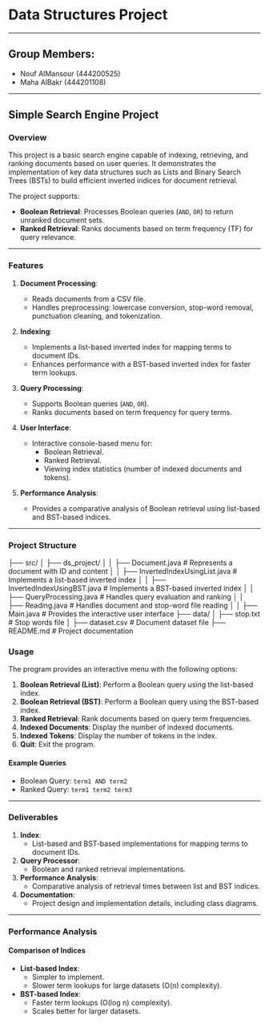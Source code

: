 # Data Structures Project
 ---
 ## Group Members:
 - Nouf AlMansour (444200525)
 - Maha AlBakr (444201108)

---

## Simple Search Engine Project

### Overview
This project is a basic search engine capable of indexing, retrieving, and ranking documents based on user queries. It demonstrates the implementation of key data structures such as Lists and Binary Search Trees (BSTs) to build efficient inverted indices for document retrieval.

The project supports:
- **Boolean Retrieval**: Processes Boolean queries (`AND`, `OR`) to return unranked document sets.
- **Ranked Retrieval**: Ranks documents based on term frequency (TF) for query relevance.

---

### Features
1. **Document Processing**:
   - Reads documents from a CSV file.
   - Handles preprocessing: lowercase conversion, stop-word removal, punctuation cleaning, and tokenization.
   
2. **Indexing**:
   - Implements a list-based inverted index for mapping terms to document IDs.
   - Enhances performance with a BST-based inverted index for faster term lookups.

3. **Query Processing**:
   - Supports Boolean queries (`AND`, `OR`).
   - Ranks documents based on term frequency for query terms.

4. **User Interface**:
   - Interactive console-based menu for:
     - Boolean Retrieval.
     - Ranked Retrieval.
     - Viewing index statistics (number of indexed documents and tokens).

5. **Performance Analysis**:
   - Provides a comparative analysis of Boolean retrieval using list-based and BST-based indices.

---

### Project Structure
├── src/ │ ├── ds_project/ │ │ ├── Document.java # Represents a document with ID and content │ │ ├── InvertedIndexUsingList.java # Implements a list-based inverted index │ │ ├── InvertedIndexUsingBST.java # Implements a BST-based inverted index │ │ ├── QueryProcessing.java # Handles query evaluation and ranking │ │ ├── Reading.java # Handles document and stop-word file reading │ │ ├── Main.java # Provides the interactive user interface ├── data/ │ ├── stop.txt # Stop words file │ ├── dataset.csv # Document dataset file ├── README.md # Project documentation

### Usage
The program provides an interactive menu with the following options:

1. **Boolean Retrieval (List)**: Perform a Boolean query using the list-based index.
2. **Boolean Retrieval (BST)**: Perform a Boolean query using the BST-based index.
3. **Ranked Retrieval**: Rank documents based on query term frequencies.
4. **Indexed Documents**: Display the number of indexed documents.
5. **Indexed Tokens**: Display the number of tokens in the index.
6. **Quit**: Exit the program.

#### Example Queries
- Boolean Query: `term1 AND term2`
- Ranked Query: `term1 term2 term3`

---

### Deliverables
1. **Index**:
   - List-based and BST-based implementations for mapping terms to document IDs.
2. **Query Processor**:
   - Boolean and ranked retrieval implementations.
3. **Performance Analysis**:
   - Comparative analysis of retrieval times between list and BST indices.
4. **Documentation**:
   - Project design and implementation details, including class diagrams.

---

### Performance Analysis
#### Comparison of Indices
- **List-based Index**:
  - Simpler to implement.
  - Slower term lookups for large datasets (O(n) complexity).
- **BST-based Index**:
  - Faster term lookups (O(log n) complexity).
  - Scales better for larger datasets.


